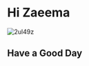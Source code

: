 # Hi Zaeema
  ![2ul49z](https://user-images.githubusercontent.com/46266421/66443686-dd8fed80-e9f4-11e9-9678-5e879bfec33c.jpg)
  
## Have a Good Day 
